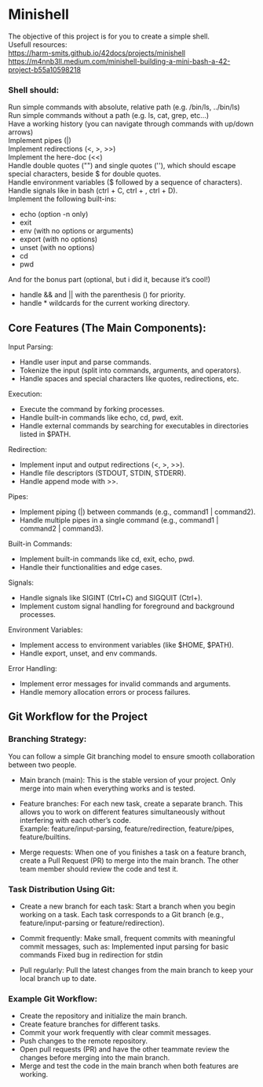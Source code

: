 # Minishell

The objective of this project is for you to create a simple shell.   
Usefull resources:  
https://harm-smits.github.io/42docs/projects/minishell
https://m4nnb3ll.medium.com/minishell-building-a-mini-bash-a-42-project-b55a10598218

### Shell should:
Run simple commands with absolute, relative path (e.g. /bin/ls, ../bin/ls)  
Run simple commands without a path (e.g. ls, cat, grep, etc…)  
Have a working history (you can navigate through commands with up/down arrows)  
Implement pipes (|)  
Implement redirections (<, >, >>)  
Implement the here-doc (<<)  
Handle double quotes ("") and single quotes (''), which should escape special characters, beside $ for double quotes.  
Handle environment variables ($ followed by a sequence of characters).  
Handle signals like in bash (ctrl + C, ctrl + \, ctrl + D).  
Implement the following built-ins:  
- echo (option -n only)
- exit
- env (with no options or arguments)
- export (with no options)
- unset (with no options)
- cd
- pwd

And for the bonus part (optional, but i did it, because it’s cool!) 
- handle && and || with the parenthesis () for priority.
- handle * wildcards for the current working directory.

## Core Features (The Main Components):

Input Parsing:  
   - Handle user input and parse commands.
   - Tokenize the input (split into commands, arguments, and operators).
   - Handle spaces and special characters like quotes, redirections, etc.

Execution:
   - Execute the command by forking processes.
   - Handle built-in commands like echo, cd, pwd, exit.
   - Handle external commands by searching for executables in directories listed in $PATH.

Redirection:
   - Implement input and output redirections (<, >, >>).
   - Handle file descriptors (STDOUT, STDIN, STDERR).
   - Handle append mode with >>.

Pipes:
   - Implement piping (|) between commands (e.g., command1 | command2).
   - Handle multiple pipes in a single command (e.g., command1 | command2 | command3).

Built-in Commands:
   - Implement built-in commands like cd, exit, echo, pwd.
   - Handle their functionalities and edge cases.

Signals:
   - Handle signals like SIGINT (Ctrl+C) and SIGQUIT (Ctrl+).
   - Implement custom signal handling for foreground and background processes.

Environment Variables:
   - Implement access to environment variables (like $HOME, $PATH).
   -  Handle export, unset, and env commands.

Error Handling:
   - Implement error messages for invalid commands and arguments.
   - Handle memory allocation errors or process failures.

## Git Workflow for the Project

### Branching Strategy:

   You can follow a simple Git branching model to ensure smooth collaboration between two people.

   - Main branch (main): This is the stable version of your project. Only merge into main when everything works and is tested.

   - Feature branches: For each new task, create a separate branch. This allows you to work on different features simultaneously without interfering with each other’s code.  
        Example: feature/input-parsing, feature/redirection, feature/pipes, feature/builtins.

   - Merge requests: When one of you finishes a task on a feature branch, create a Pull Request (PR) to merge into the main branch. The other team member should review the code and test it.

### Task Distribution Using Git:

   - Create a new branch for each task: Start a branch when you begin working on a task. Each task corresponds to a Git branch (e.g., feature/input-parsing or feature/redirection).

   - Commit frequently: Make small, frequent commits with meaningful commit messages, such as:
        Implemented input parsing for basic commands
        Fixed bug in redirection for stdin

   - Pull regularly: Pull the latest changes from the main branch to keep your local branch up to date.

### Example Git Workflow:

   - Create the repository and initialize the main branch.
   - Create feature branches for different tasks.
   - Commit your work frequently with clear commit messages.
   - Push changes to the remote repository.
   - Open pull requests (PR) and have the other teammate review the changes before merging into the main branch.
   - Merge and test the code in the main branch when both features are working.
